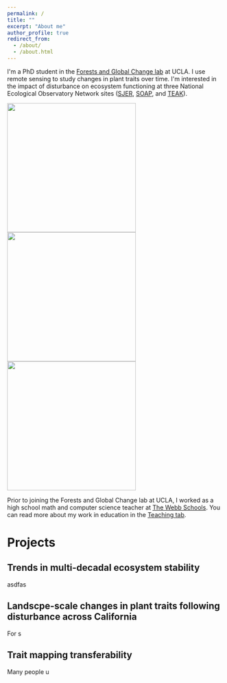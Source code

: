 ```yaml
---
permalink: /
title: ""
excerpt: "About me"
author_profile: true
redirect_from: 
  - /about/
  - /about.html
---
```


I'm a PhD student in the [Forests and Global Change lab](https://elsaordway.weebly.com) at UCLA. I use remote sensing to study changes in plant traits over time. I'm interested in the impact of disturbance on ecosystem functioning at three National Ecological Observatory Network sites ([SJER](https://www.neonscience.org/field-sites/sjer), [SOAP](https://www.neonscience.org/field-sites/soap), and [TEAK](https://www.neonscience.org/field-sites/teak)).

<img src="/images/sjer_sampling.JPG" width="300">
<img src="/images/teak1.JPG" width="300">
<img src="/images/teak1.JPG" width="300">

Prior to joining the Forests and Global Change lab at UCLA, I worked as a high school math and computer science teacher at [The Webb Schools](https://www.webb.org). You can read more about my work in education in the [Teaching tab](https://cderanek.github.io/teaching/).

Projects
======

Trends in multi-decadal ecosystem stability
------
asdfas 

Landscpe-scale changes in plant traits following disturbance across California
------
For s

Trait mapping transferability
------
Many people u
